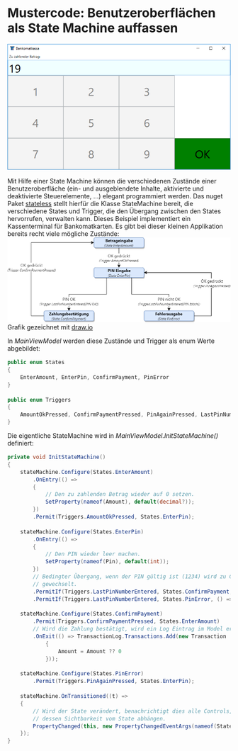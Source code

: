 # Mustercode: Benutzeroberflächen als State Machine auffassen
![Cash App Ui](CashAppUi.png)

Mit Hilfe einer State Machine können die verschiedenen Zustände einer Benutzeroberfläche (ein- und ausgeblendete Inhalte, 
aktivierte und deaktivierte Steuerelemente, ...) elegant programmiert werden. Das nuget Paket [stateless] stellt hierfür die Klasse 
StateMachine bereit, die verschiedene States und Trigger, die den Übergang zwischen den States hervorrufen, verwalten kann. 
Dieses Beispiel implementiert ein Kassenterminal für Bankomatkarten. Es gibt bei dieser kleinen Applikation bereits recht viele 
mögliche Zustände:
![Cash App State Diagram](CashAppStateDiagram.png)
Grafik gezeichnet mit [draw.io]

In *MainViewModel* werden diese Zustände und Trigger als enum Werte abgebildet:
```c#
public enum States
{
    EnterAmount, EnterPin, ConfirmPayment, PinError
}

public enum Triggers
{
    AmountOkPressed, ConfirmPaymentPressed, PinAgainPressed, LastPinNumberEntered
}
```

Die eigentliche StateMachine wird in *MainViewModel.InitStateMachine()* definiert:
```c#
private void InitStateMachine()
{
    stateMachine.Configure(States.EnterAmount)
        .OnEntry(() =>
        {
            // Den zu zahlenden Betrag wieder auf 0 setzen.
            SetProperty(nameof(Amount), default(decimal?));
        })
        .Permit(Triggers.AmountOkPressed, States.EnterPin);

    stateMachine.Configure(States.EnterPin)
        .OnEntry(() =>
        {
            // Den PIN wieder leer machen.
            SetProperty(nameof(Pin), default(int));
        })
        // Bedingter Übergang, wenn der PIN gültig ist (1234) wird zu ConfirmPayment
        // gewechselt.
        .PermitIf(Triggers.LastPinNumberEntered, States.ConfirmPayment, () => Pin == 1234)
        .PermitIf(Triggers.LastPinNumberEntered, States.PinError, () => Pin != 1234);

    stateMachine.Configure(States.ConfirmPayment)
        .Permit(Triggers.ConfirmPaymentPressed, States.EnterAmount)
        // Wird die Zahlung bestätigt, wird ein Log Eintrag im Model erstellt.
        .OnExit(() => TransactionLog.Transactions.Add(new Transaction
            {
                Amount = Amount ?? 0
            }));

    stateMachine.Configure(States.PinError)
        .Permit(Triggers.PinAgainPressed, States.EnterPin);

    stateMachine.OnTransitioned((t) =>
    {
        // Wird der State verändert, benachrichtigt dies alle Controls, 
        // dessen Sichtbarkeit vom State abhängen.
        PropertyChanged(this, new PropertyChangedEventArgs(nameof(State)));
    });
}
```
[stateless]: https://www.nuget.org/packages/Stateless/
[draw.io]: https://www.draw.io/
